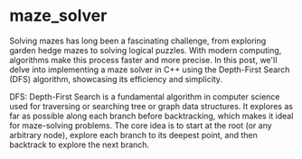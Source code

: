 # maze_solver
Solving mazes has long been a fascinating challenge, from exploring garden hedge mazes to solving logical puzzles. With modern computing, algorithms make this process faster and more precise. In this post, we'll delve into implementing a maze solver in C++ using the Depth-First Search (DFS) algorithm, showcasing its efficiency and simplicity.

DFS:
Depth-First Search is a fundamental algorithm in computer science used for traversing or searching tree or graph data structures. It explores as far as possible along each branch before backtracking, which makes it ideal for maze-solving problems. The core idea is to start at the root (or any arbitrary node), explore each branch to its deepest point, and then backtrack to explore the next branch.
